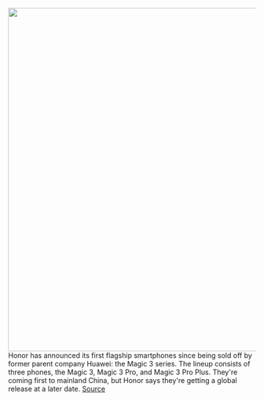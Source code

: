 <img src='https://cdn.vox-cdn.com/thumbor/veIIXO6VqzTt5kdOdrBzSVfzaEo=/0x0:3000x1920/1200x800/filters:focal(1260x720:1740x1200)/cdn.vox-cdn.com/uploads/chorus_image/image/69714886/HONOR_Magic3_Pro_Front.0.jpg' width='700px' /><br/>
Honor has announced its first flagship smartphones since being sold off by former parent company Huawei: the Magic 3 series. The lineup consists of three phones, the Magic 3, Magic 3 Pro, and Magic 3 Pro Plus. They're coming first to mainland China, but Honor says they're getting a global release at a later date.
<a href='https://www.theverge.com/2021/8/12/22621367/honor-magic-3-pro-plus-price-specs-features-cameras'> Source <a/>